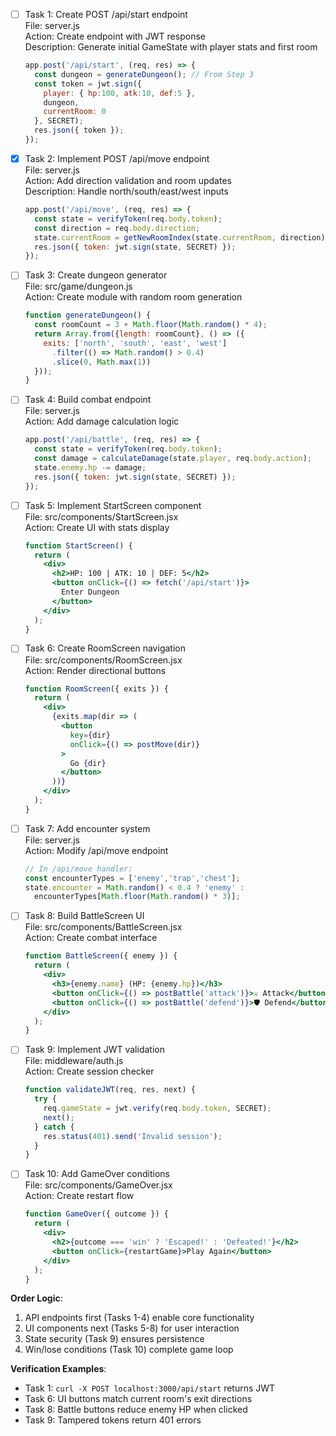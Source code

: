 - [ ] Task 1: Create POST /api/start endpoint  
  File: server.js  
  Action: Create endpoint with JWT response  
  Description: Generate initial GameState with player stats and first room  
  ```javascript
  app.post('/api/start', (req, res) => {
    const dungeon = generateDungeon(); // From Step 3
    const token = jwt.sign({
      player: { hp:100, atk:10, def:5 },
      dungeon,
      currentRoom: 0
    }, SECRET);
    res.json({ token });
  });
  ```

- [x] Task 2: Implement POST /api/move endpoint  
  File: server.js  
  Action: Add direction validation and room updates  
  Description: Handle north/south/east/west inputs  
  ```javascript
  app.post('/api/move', (req, res) => {
    const state = verifyToken(req.body.token);
    const direction = req.body.direction;
    state.currentRoom = getNewRoomIndex(state.currentRoom, direction);
    res.json({ token: jwt.sign(state, SECRET) });
  });
  ```

- [ ] Task 3: Create dungeon generator  
  File: src/game/dungeon.js  
  Action: Create module with random room generation  
  ```javascript
  function generateDungeon() {
    const roomCount = 3 + Math.floor(Math.random() * 4);
    return Array.from({length: roomCount}, () => ({
      exits: ['north', 'south', 'east', 'west']
        .filter(() => Math.random() > 0.4)
        .slice(0, Math.max(1))
    }));
  }
  ```

- [ ] Task 4: Build combat endpoint  
  File: server.js  
  Action: Add damage calculation logic  
  ```javascript
  app.post('/api/battle', (req, res) => {
    const state = verifyToken(req.body.token);
    const damage = calculateDamage(state.player, req.body.action);
    state.enemy.hp -= damage;
    res.json({ token: jwt.sign(state, SECRET) });
  });
  ```

- [ ] Task 5: Implement StartScreen component  
  File: src/components/StartScreen.jsx  
  Action: Create UI with stats display  
  ```jsx
  function StartScreen() {
    return (
      <div>
        <h2>HP: 100 | ATK: 10 | DEF: 5</h2>
        <button onClick={() => fetch('/api/start')}>
          Enter Dungeon
        </button>
      </div>
    );
  }
  ```

- [ ] Task 6: Create RoomScreen navigation  
  File: src/components/RoomScreen.jsx  
  Action: Render directional buttons  
  ```jsx
  function RoomScreen({ exits }) {
    return (
      <div>
        {exits.map(dir => (
          <button 
            key={dir}
            onClick={() => postMove(dir)}
          >
            Go {dir}
          </button>
        ))}
      </div>
    );
  }
  ```

- [ ] Task 7: Add encounter system  
  File: server.js  
  Action: Modify /api/move endpoint  
  ```javascript
  // In /api/move handler:
  const encounterTypes = ['enemy','trap','chest'];
  state.encounter = Math.random() < 0.4 ? 'enemy' : 
    encounterTypes[Math.floor(Math.random() * 3)];
  ```

- [ ] Task 8: Build BattleScreen UI  
  File: src/components/BattleScreen.jsx  
  Action: Create combat interface  
  ```jsx
  function BattleScreen({ enemy }) {
    return (
      <div>
        <h3>{enemy.name} (HP: {enemy.hp})</h3>
        <button onClick={() => postBattle('attack')}>⚔️ Attack</button>
        <button onClick={() => postBattle('defend')}>🛡 Defend</button>
      </div>
    );
  }
  ```

- [ ] Task 9: Implement JWT validation  
  File: middleware/auth.js  
  Action: Create session checker  
  ```javascript
  function validateJWT(req, res, next) {
    try {
      req.gameState = jwt.verify(req.body.token, SECRET);
      next();
    } catch {
      res.status(401).send('Invalid session');
    }
  }
  ```

- [ ] Task 10: Add GameOver conditions  
  File: src/components/GameOver.jsx  
  Action: Create restart flow  
  ```jsx
  function GameOver({ outcome }) {
    return (
      <div>
        <h2>{outcome === 'win' ? 'Escaped!' : 'Defeated!'}</h2>
        <button onClick={restartGame}>Play Again</button>
      </div>
    );
  }
  ```

**Order Logic**:  
1. API endpoints first (Tasks 1-4) enable core functionality  
2. UI components next (Tasks 5-8) for user interaction  
3. State security (Task 9) ensures persistence  
4. Win/lose conditions (Task 10) complete game loop  

**Verification Examples**:  
- Task 1: `curl -X POST localhost:3000/api/start` returns JWT  
- Task 6: UI buttons match current room's exit directions  
- Task 8: Battle buttons reduce enemy HP when clicked  
- Task 9: Tampered tokens return 401 errors

